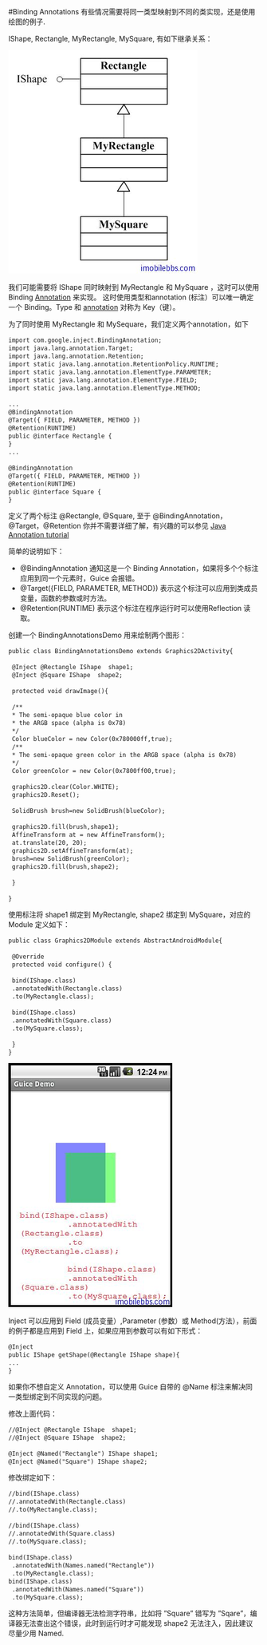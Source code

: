 #Binding Annotations
有些情况需要将同一类型映射到不同的类实现，还是使用绘图的例子.

IShape, Rectangle, MyRectangle, MySquare, 有如下继承关系：

![](images/8.png)

我们可能需要将 IShape 同时映射到 MyRectangle 和 MySquare ，这时可以使用 Binding [Annotation](http://download.oracle.com/javase/1.5.0/docs/guide/language/annotations.html) 来实现。 这时使用类型和annotation (标注）可以唯一确定一个 Binding。Type 和 [annotation](http://download.oracle.com/javase/tutorial/java/javaOO/annotations.html) 对称为 Key（键）。

为了同时使用 MyRectangle 和 MySequare，我们定义两个annotation，如下

```
import com.google.inject.BindingAnnotation;
import java.lang.annotation.Target;
import java.lang.annotation.Retention;
import static java.lang.annotation.RetentionPolicy.RUNTIME;
import static java.lang.annotation.ElementType.PARAMETER;
import static java.lang.annotation.ElementType.FIELD;
import static java.lang.annotation.ElementType.METHOD;

...
@BindingAnnotation
@Target({ FIELD, PARAMETER, METHOD })
@Retention(RUNTIME)
public @interface Rectangle {
}
...

@BindingAnnotation
@Target({ FIELD, PARAMETER, METHOD })
@Retention(RUNTIME)
public @interface Square {
}
```

定义了两个标注 @Rectangle, @Square, 至于 @BindingAnnotation，@Target，@Retention 你并不需要详细了解，有兴趣的可以参见 [Java Annotation tutorial](http://download.oracle.com/javase/tutorial/java/javaOO/annotations.html)

简单的说明如下：

+ @BindingAnnotation 通知这是一个 Binding Annotation，如果将多个个标注应用到同一个元素时，Guice 会报错。
+ @Target({FIELD, PARAMETER, METHOD})  表示这个标注可以应用到类成员变量，函数的参数或时方法。
+ @Retention(RUNTIME) 表示这个标注在程序运行时可以使用Reflection 读取。

创建一个 BindingAnnotationsDemo 用来绘制两个图形：

```
public class BindingAnnotationsDemo extends Graphics2DActivity{

 @Inject @Rectangle IShape  shape1;
 @Inject @Square IShape  shape2;

 protected void drawImage(){

 /**
 * The semi-opaque blue color in
 * the ARGB space (alpha is 0x78)
 */
 Color blueColor = new Color(0x780000ff,true);
 /**
 * The semi-opaque green color in the ARGB space (alpha is 0x78)
 */
 Color greenColor = new Color(0x7800ff00,true);

 graphics2D.clear(Color.WHITE);
 graphics2D.Reset();

 SolidBrush brush=new SolidBrush(blueColor);

 graphics2D.fill(brush,shape1);
 AffineTransform at = new AffineTransform();
 at.translate(20, 20);
 graphics2D.setAffineTransform(at);
 brush=new SolidBrush(greenColor);
 graphics2D.fill(brush,shape2);

 }

}
```

使用标注将 shape1 绑定到 MyRectangle, shape2 绑定到 MySquare，对应的 Module 定义如下：

```
public class Graphics2DModule extends AbstractAndroidModule{

 @Override
 protected void configure() {

 bind(IShape.class)
 .annotatedWith(Rectangle.class)
 .to(MyRectangle.class);

 bind(IShape.class)
 .annotatedWith(Square.class)
 .to(MySquare.class);

 }
}
```

![](images/9.png)

Inject 可以应用到 Field (成员变量）,Parameter (参数）或 Method(方法），前面的例子都是应用到 Field 上，如果应用到参数可以有如下形式：

```
@Inject
public IShape getShape(@Rectangle IShape shape){
...
}
```

如果你不想自定义 Annotation，可以使用 Guice 自带的 @Name 标注来解决同一类型绑定到不同实现的问题。

修改上面代码：

```
//@Inject @Rectangle IShape  shape1;
//@Inject @Square IShape  shape2;

@Inject @Named("Rectangle") IShape shape1;
@Inject @Named("Square") IShape shape2;
```

修改绑定如下：

```
//bind(IShape.class)
//.annotatedWith(Rectangle.class)
//.to(MyRectangle.class);

//bind(IShape.class)
//.annotatedWith(Square.class)
//.to(MySquare.class);

bind(IShape.class)
 .annotatedWith(Names.named("Rectangle"))
 .to(MyRectangle.class);
bind(IShape.class)
 .annotatedWith(Names.named("Square"))
 .to(MySquare.class);
```

这种方法简单，但编译器无法检测字符串，比如将 ”Square” 错写为 ”Sqare”，编译器无法查出这个错误，此时到运行时才可能发现 shape2 无法注入，因此建议尽量少用 Named.